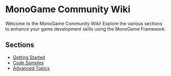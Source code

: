 # MonoGame Community Wiki

Welcome to the MonoGame Community Wiki! Explore the various sections to enhance your game development skills using the MonoGame Framework.

## Sections

- [Getting Started](getting_started.md)
- [Code Samples](code_samples.md)
- [Advanced Topics](advanced_topics.md)
